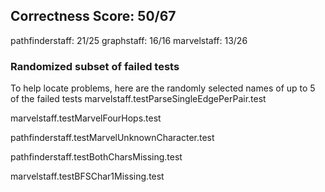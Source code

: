 ## Correctness Score: 50/67
pathfinderstaff: 21/25
graphstaff: 16/16
marvelstaff: 13/26

### Randomized subset of failed tests
To help locate problems, here are the randomly selected names
of up to 5 of the failed tests
marvelstaff.testParseSingleEdgePerPair.test

marvelstaff.testMarvelFourHops.test

pathfinderstaff.testMarvelUnknownCharacter.test

pathfinderstaff.testBothCharsMissing.test

marvelstaff.testBFSChar1Missing.test

